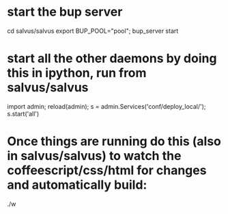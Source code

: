 # start the bup server

cd salvus/salvus
export BUP_POOL="pool"; bup_server start

# start all the other daemons by doing this in ipython, run from salvus/salvus

import admin; reload(admin); s = admin.Services('conf/deploy_local/'); s.start('all')

# Once things are running do this (also in salvus/salvus) to watch the coffeescript/css/html for changes and automatically build:

./w

